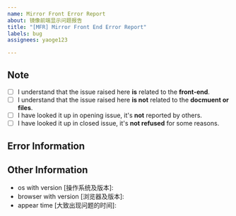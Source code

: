 ```yaml
---
name: Mirror Front Error Report
about: 镜像前端显示问题报告
title: "[MFR] Mirror Front End Error Report"
labels: bug
assignees: yaoge123

---
```


## Note
<!-- (Thanks for your report, please done the following and add x in `[ ]`) -->
- [ ] I understand that the issue raised here **is** related to the **front-end**.
- [ ] I understand that the issue raised here **is not** related to the **docmuent or files**.
- [ ] I have looked it up in opening issue, it's **not** reported by others.
- [ ] I have looked it up in closed issue, it's **not refused** for some reasons.

## Error Information
<!-- Description the **repo url**, **error inforation** and **how to update the doc.**-->



## Other Information
<!-- don't write things in comments. -->

- os with version [操作系统及版本]: <!-- eg: win11 22H2  -->
- browser with version [浏览器及版本]: <!-- eg: chrome 108.0.5359.125 -->
- appear time [大致出现问题的时间]:  <!-- eg: 2023/01/01 17:40 -->
